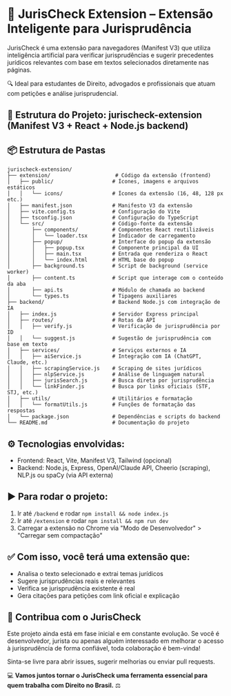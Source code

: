 # 🧠 JurisCheck Extension – Extensão Inteligente para Jurisprudência
JurisCheck é uma extensão para navegadores (Manifest V3) que utiliza inteligência artificial para verificar jurisprudências e sugerir precedentes jurídicos relevantes com base em textos selecionados diretamente nas páginas.

🔍 Ideal para estudantes de Direito, advogados e profissionais que atuam com petições e análise jurisprudencial.

## 📁 Estrutura do Projeto: jurischeck-extension (Manifest V3 + React + Node.js backend)

## 📦 Estrutura de Pastas
```
jurischeck-extension/
├── extension/                     # Código da extensão (frontend)
│   ├── public/                   # Ícones, imagens e arquivos estáticos
│   │   └── icons/                # Ícones da extensão (16, 48, 128 px etc.)
│   ├── manifest.json             # Manifesto V3 da extensão
│   ├── vite.config.ts            # Configuração do Vite
│   ├── tsconfig.json             # Configuração do TypeScript
│   └── src/                      # Código-fonte da extensão
│       ├── components/           # Componentes React reutilizáveis
│       │   └── loader.tsx        # Indicador de carregamento
│       ├── popup/                # Interface do popup da extensão
│       │   ├── popup.tsx         # Componente principal da UI
│       │   ├── main.tsx          # Entrada que renderiza o React
│       │   └── index.html        # HTML base do popup
│       ├── background.ts         # Script de background (service worker)
│       ├── content.ts            # Script que interage com o conteúdo da aba
│       ├── api.ts                # Módulo de chamada ao backend
│       └── types.ts              # Tipagens auxiliares
├── backend/                      # Backend Node.js com integração de IA
│   ├── index.js                  # Servidor Express principal
│   ├── routes/                   # Rotas da API
│   │   ├── verify.js             # Verificação de jurisprudência por ID
│   │   └── suggest.js            # Sugestão de jurisprudência com base em texto
│   ├── services/                 # Serviços externos e IA
│   │   ├── aiService.js          # Integração com IA (ChatGPT, Claude, etc.)
│   │   ├── scrapingService.js    # Scraping de sites jurídicos
│   │   ├── nlpService.js         # Análise de linguagem natural
│   │   ├── jurisSearch.js        # Busca direta por jurisprudência
│   │   └── linkFinder.js         # Busca por links oficiais (STF, STJ, etc.)
│   ├── utils/                    # Utilitários e formatação
│   │   └── formatUtils.js        # Funções de formatação das respostas
│   └── package.json              # Dependências e scripts do backend
└── README.md                     # Documentação do projeto
```

## ⚙️ Tecnologias envolvidas:
 - Frontend: React, Vite, Manifest V3, Tailwind (opcional)
 - Backend: Node.js, Express, OpenAI/Claude API, Cheerio (scraping), NLP.js ou spaCy (via API externa)

## ▶️ Para rodar o projeto:
 1. Ir até `/backend` e rodar `npm install && node index.js`
 2. Ir até `/extension` e rodar `npm install && npm run dev`
 3. Carregar a extensão no Chrome via "Modo de Desenvolvedor" > "Carregar sem compactação"

## ✅ Com isso, você terá uma extensão que:
 - Analisa o texto selecionado e extrai temas jurídicos
 - Sugere jurisprudências reais e relevantes
 - Verifica se jurisprudência existente é real
 - Gera citações para petições com link oficial e explicação

## 🚀 Contribua com o JurisCheck

Este projeto ainda está em fase inicial e em constante evolução. Se você é desenvolvedor, jurista ou apenas alguém interessado em melhorar o acesso à jurisprudência de forma confiável, toda colaboração é bem-vinda!

Sinta-se livre para abrir issues, sugerir melhorias ou enviar pull requests.

💻 **Vamos juntos tornar o JurisCheck uma ferramenta essencial para quem trabalha com Direito no Brasil.** ⚖️
